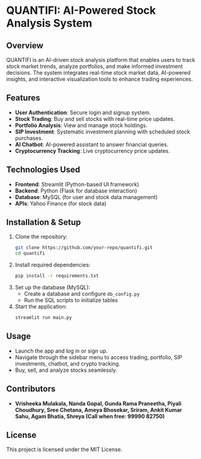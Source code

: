 # QUANTIFI: AI-Powered Stock Analysis System

## Overview
QUANTIFI is an AI-driven stock analysis platform that enables users to track stock market trends, analyze portfolios, and make informed investment decisions. The system integrates real-time stock market data, AI-powered insights, and interactive visualization tools to enhance trading experiences.

## Features
- **User Authentication**: Secure login and signup system.
- **Stock Trading**: Buy and sell stocks with real-time price updates.
- **Portfolio Analysis**: View and manage stock holdings.
- **SIP Investment**: Systematic investment planning with scheduled stock purchases.
- **AI Chatbot**: AI-powered assistant to answer financial queries.
- **Cryptocurrency Tracking**: Live cryptocurrency price updates.

## Technologies Used
- **Frontend**: Streamlit (Python-based UI framework)
- **Backend**: Python (Flask for database interaction)
- **Database**: MySQL (for user and stock data management)
- **APIs**: Yahoo Finance (for stock data)

## Installation & Setup
1. Clone the repository:
   ```bash
   git clone https://github.com/your-repo/quantifi.git
   cd quantifi
   ```
2. Install required dependencies:
   ```bash
   pip install -r requirements.txt
   ```
3. Set up the database (MySQL):
   - Create a database and configure `db_config.py`
   - Run the SQL scripts to initialize tables
4. Start the application:
   ```bash
   streamlit run main.py
   ```

## Usage
- Launch the app and log in or sign up.
- Navigate through the sidebar menu to access trading, portfolio, SIP investments, chatbot, and crypto tracking.
- Buy, sell, and analyze stocks seamlessly.

## Contributors
- **Vrisheeka Mulakala, Nanda Gopal, Gunda Rama Praneetha, Piyali Choudhury, Sree Chetana, Ameya Bhosekar, Sriram, Ankit Kumar Sahu, Agam Bhatia, Shreya (Call when free: 99990 82750)** 

## License
This project is licensed under the MIT License.

